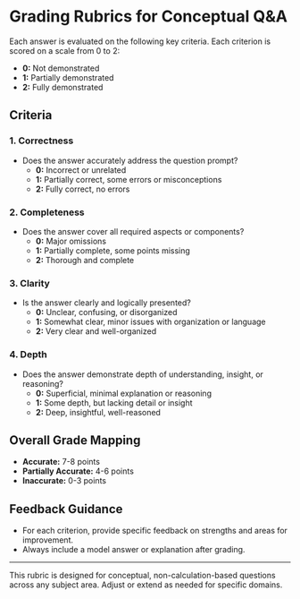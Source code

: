 # Grading Rubrics for Conceptual Q&A

Each answer is evaluated on the following key criteria. Each criterion is scored on a scale from 0 to 2:
- **0:** Not demonstrated
- **1:** Partially demonstrated
- **2:** Fully demonstrated

## Criteria

### 1. Correctness
- Does the answer accurately address the question prompt?
    - **0:** Incorrect or unrelated
    - **1:** Partially correct, some errors or misconceptions
    - **2:** Fully correct, no errors

### 2. Completeness
- Does the answer cover all required aspects or components?
    - **0:** Major omissions
    - **1:** Partially complete, some points missing
    - **2:** Thorough and complete

### 3. Clarity
- Is the answer clearly and logically presented?
    - **0:** Unclear, confusing, or disorganized
    - **1:** Somewhat clear, minor issues with organization or language
    - **2:** Very clear and well-organized

### 4. Depth
- Does the answer demonstrate depth of understanding, insight, or reasoning?
    - **0:** Superficial, minimal explanation or reasoning
    - **1:** Some depth, but lacking detail or insight
    - **2:** Deep, insightful, well-reasoned

## Overall Grade Mapping
- **Accurate:** 7-8 points
- **Partially Accurate:** 4-6 points
- **Inaccurate:** 0-3 points

## Feedback Guidance
- For each criterion, provide specific feedback on strengths and areas for improvement.
- Always include a model answer or explanation after grading.

---
This rubric is designed for conceptual, non-calculation-based questions across any subject area. Adjust or extend as needed for specific domains.
